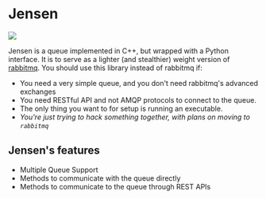 # Jensen

![](https://i.ytimg.com/vi/KnifMX8Yetg/maxresdefault.jpg)

Jensen is a queue implemented in C++, but wrapped with a Python interface. It is to serve as a lighter (and stealthier) weight version of [rabbitmq](https://www.rabbitmq.com/). You should use this library instead of rabbitmq if:

- You need a very simple queue, and you don't need rabbitmq's advanced exchanges
- You need RESTful API and not AMQP protocols to connect to the queue.
- The only thing you want to for setup is running an executable.
- _You're just trying to hack something together, with plans on moving to `rabbitmq`_

## Jensen's features

- Multiple Queue Support
- Methods to communicate with the queue directly
- Methods to communicate to the queue through REST APIs